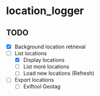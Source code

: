 # location_logger

## TODO
- [x] Background location retrieval
- [ ] List locations
  - [x] Display locations
  - [ ] List more locations
  - [ ] Load new locations (Refresh)
- [ ] Export locations
  - [ ] Exiftool Geotag
